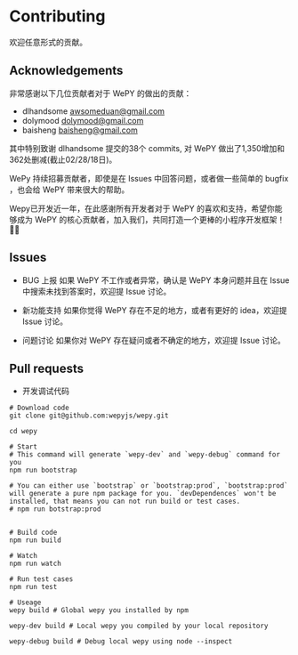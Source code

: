 # Contributing

欢迎任意形式的贡献。

## Acknowledgements

非常感谢以下几位贡献者对于 WePY 的做出的贡献：

* dlhandsome <awsomeduan@gmail.com>
* dolymood <dolymood@gmail.com>
* baisheng <baisheng@gmail.com>

其中特别致谢 dlhandsome 提交的38个 commits, 对 WePY 做出了1,350增加和362处删减(截止02/28/18日)。


WePy 持续招募贡献者，即使是在 Issues 中回答问题，或者做一些简单的 bugfix ，也会给 WePY 带来很大的帮助。



Wepy已开发近一年，在此感谢所有开发者对于 WePY 的喜欢和支持，希望你能够成为 WePY 的核心贡献者，加入我们，共同打造一个更棒的小程序开发框架！🍾🎉

## Issues


* BUG 上报
如果 WePY 不工作或者异常，确认是 WePY 本身问题并且在 Issue 中搜索未找到答案时，欢迎提 Issue 讨论。

* 新功能支持
如果你觉得 WePY 存在不足的地方，或者有更好的 idea，欢迎提 Issue 讨论。

* 问题讨论
如果你对 WePY 存在疑问或者不确定的地方，欢迎提 Issue 讨论。


## Pull requests

* 开发调试代码

```
# Download code
git clone git@github.com:wepyjs/wepy.git

cd wepy

# Start
# This command will generate `wepy-dev` and `wepy-debug` command for you
npm run bootstrap

# You can either use `bootstrap` or `bootstrap:prod`, `bootstrap:prod` will generate a pure npm package for you. `devDependences` won't be installed, that means you can not run build or test cases.
# npm run botstrap:prod


# Build code
npm run build

# Watch
npm run watch

# Run test cases
npm run test

# Useage
wepy build # Global wepy you installed by npm

wepy-dev build # Local wepy you compiled by your local repository

wepy-debug build # Debug local wepy using node --inspect
```
